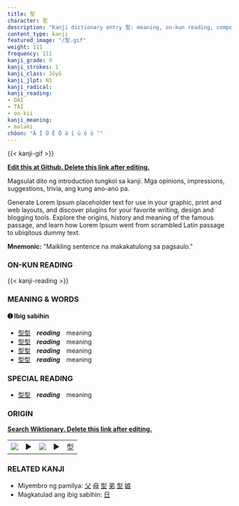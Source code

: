 ```yaml
---
title: 型
character: 型
description: "Kanji dictionary entry 型: meaning, on-kun reading, compounds, origin, related kanji"
content_type: kanji
featured_image: "/型.gif"
weight: 111
frequency: 111
kanji_grade: 9
kanji_strokes: 1
kanji_class: Jōyō
kanji_jlpt: N1
kanji_radical: 
kanji_reading: 
- DAI
- TAI
- oo-kii
kanji_meaning:
- malaki
chōon: "Ā Ī Ū Ē Ō ā ī ū ē ō ’"
---
```

[//]: # (Don't edit the line below. Kanji animated GIF code is automatically generated.)
{{< kanji-gif >}}

[//]: # (Edit below this line.)

**[Edit this at Github. Delete this link after editing.](https://github.com/tim0g/tim/tree/main/content/kanji/型/index.md)**

Magsulat dito ng introduction tungkol sa kanji. Mga opinions, impressions, suggestions, trivia, ang kung ano-ano pa.

Generate Lorem Ipsum placeholder text for use in your graphic, print and web layouts, and discover plugins for your favorite writing, design and blogging tools. Explore the origins, history and meaning of the famous passage, and learn how Lorem Ipsum went from scrambled Latin passage to ubiqitous dummy text.
 
**Mnemonic:** "Maikling sentence na makakatulong sa pagsaulo."

### ON-KUN READING

[//]: # (Don't edit the line below. ON-KUN READING code is automatically generated.)
{{< kanji-reading >}}

### MEANING & WORDS

#### ➊ **Ibig sabihin**
  - [型](../型)[型](../型)　***reading***　meaning
  - [型](../型)[型](../型)　***reading***　meaning
  - [型](../型)[型](../型)　***reading***　meaning
  - [型](../型)[型](../型)　***reading***　meaning

### SPECIAL READING
  - [型](../型)[型](../型)　***reading***　meaning

### ORIGIN

**[Search Wiktionary. Delete this link after editing.](https://wiktionary.org/wiki/型)**
<table class="kanji-table"><tr><td>
<img src="60px-型-bronze.svg.png">
</td><td>▶</td><td>
<img src="60px-型-oracle.svg.png">
</td><td>▶</td>
<td class="kanji-origin">型</td>
</tr></table>

### RELATED KANJI
- Miyembro ng pamilya: [父](../父) [母](../母) [型](../型) [弟](../弟) [型](../型) [娘](../娘)
- Magkatulad ang ibig sabihin: [日](../日)
